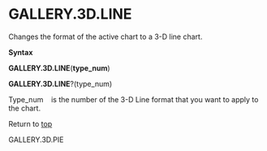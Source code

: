GALLERY.3D.LINE
===============

Changes the format of the active chart to a 3-D line chart.

**Syntax**

**GALLERY.3D.LINE**(**type\_num**)

**GALLERY.3D.LINE**?(type\_num)

Type\_num    is the number of the 3-D Line format that you want to apply
to the chart.

Return to [top](#E)

GALLERY.3D.PIE
